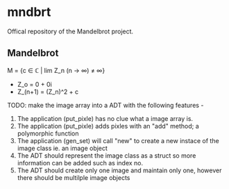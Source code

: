 # mndbrt
Offical repository of the Mandelbrot project.

## Mandelbrot ##
M = {c ∈ ℂ | lim Z_n (n -> ∞) ≠ ∞}

- Z_o = 0 + 0i
- Z_(n+1) = (Z_n)^2 + c

TODO: make the image array into a ADT with the following features - 
1. The application (put_pixle) has no clue what a image array is.
2. The application (put_pixle) adds pixles with an "add" method; a polymorphic function
3. The application (gen_set) will call "new" to create a new instace of the image class ie. an image object
4. The ADT should represent the image class as a struct so more information can be added such as index no.
5. The ADT should create only one image and maintain only one, however there should be multilple image objects
